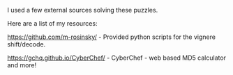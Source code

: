 I used a few external sources solving these puzzles.

Here are a list of my resources:

https://github.com/m-rosinsky/ - Provided python scripts for the vignere shift/decode.

https://gchq.github.io/CyberChef/ - CyberChef - web based MD5 calculator and more!
